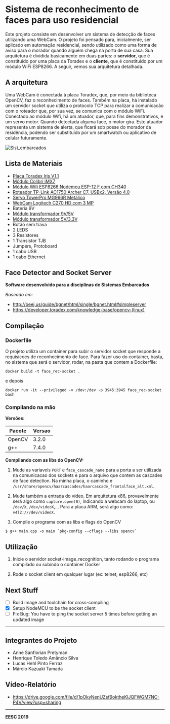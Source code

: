 # Sistema de reconhecimento de faces para uso residencial

Este projeto consiste em desenvolver um sistema de detecção de faces utilizando uma WebCam.
O projeto foi pensado para, inicialmente, ser aplicado em automação residencial, sendo
utilizado como uma forma de aviso para o morador quando alguém chega na porta de sua casa.
Sua arquitetura é dividida basicamente em duas partes: o **servidor**, que é constituido por 
uma placa da Toradex e o **cliente**, que é constituido por um módulo WiFi ESP8266. A seguir,
vemos sua arquitetura detalhada.

## A arquitetura

Uma WebCam é conectada à placa Toradex, que, por meio da biblioteca OpenCV, faz o reconhecimento
de faces. Também na placa, há instalado um servidor socket que utiliza o protocolo TCP para 
realizar a comunicacão com o roteador que, por sua vez, se comunica com o módulo WiFi.
Conectado ao módulo Wifi, há um atuador, que, para fins demonstrativos, é um servo motor.
Quando detectada alguma face, o motor gira. Este atuador representa um sistema de alerta, que 
ficará sob posse do morador da residência, podendo ser substituído por um smartwatch ou aplicativo
de celular futuramente.

![Sist_embarcados](https://user-images.githubusercontent.com/15917260/60630358-27eb4800-9dd0-11e9-8480-9c282552bfbf.png)

## Lista de Materiais 

- [Placa Toradex Iris V1.1](https://docs.toradex.com/100069-iris-datasheet.pdf)
- [Módulo Colibri iMX7](https://docs.toradex.com/103125-colibri-arm-som-imx7-datasheet.pdf)
- [Módulo Wifi ESP8266 Nodemcu ESP-12 F com CH340](https://pt.aliexpress.com/item/NodeMcu-Lua-WIFI-development-board-based-on-the-ESP8266-Internet-of-things/32443964726.html?src=google&albslr=220578590&src=google&albch=shopping&acnt=494-037-6276&isdl=y&slnk=&plac=&mtctp=&albbt=Google_7_shopping&aff_platform=google&aff_short_key=UneMJZVf&&albagn=888888&albcp=1626568036&albag=65942329430&trgt=296904914040&crea=pt32443964726&netw=u&device=c&gclid=Cj0KCQjwpPHoBRC3ARIsALfx-_KhjD9Dkb1STRaHk6n5FtzH-hasCTEMFW4YdTQbAvpGQZqzyBTc_LEaAllNEALw_wcB&gclsrc=aw.ds)
- [Roteador TP-Link AC1750 Archer C7, USBx2, Versão 4.0](https://www.amazon.com.br/Roteador-TP-Link-AC1750-Archer-Vers%C3%A3o/dp/B00BUSDVBQ?tag=goog0ef-20&smid=A2P1KJPEKWNQPI&ascsubtag=go_958276976_46095487085_227548540242_aud-519888259198:pla-619540903576_c_)
- [Servo TowerPro MG996R Metálico](https://www.robocore.net/loja/servos/servo-towerpro-mg996r-metalico?gclid=Cj0KCQjwpPHoBRC3ARIsALfx-_JNA91HuvkCS4ewRt8Rn_2zqMHUNEQGbv1_TXIphOG0IIVh_E-hNJwaAlRhEALw_wcB)
- [WebCam Logitech C270 HD com 3 MP](https://www.amazon.com.br/WebCam-Logitech-Chamadas-Grava%C3%A7%C3%B5es-Widescreen/dp/B003PAOAWG?tag=goog0ef-20&smid=A1ZZFT5FULY4LN&ascsubtag=go_1672062633_70247349012_323744819265_pla-609607383072_c_)
- Bateria 9V
- [Módulo transformador 9V/5V](https://produto.mercadolivre.com.br/MLB-1024031060-modulo-fonte-ajustavel-dc-dc-arduino-12v-9v-5v-3v-3a-_JM)
- [Módulo transformador 5V/3.3V](https://br.banggood.com/3_3V-5V-TTL-Bi-directional-Logic-Level-Converter-For-Arduino-p-949438.html?currency=BRL&utm_source=googleshopping&utm_medium=cpc_bgcs&utm_content=garman&utm_campaign=pla-brg-all-pc&gclid=Cj0KCQjwpPHoBRC3ARIsALfx-_Ly9bMVwMS0x-_60kZ77GNru40HFnyHKvCYfJuG3auw4e6injNHKPwaAmelEALw_wcB&cur_warehouse=CN)
- Botão sem trava
- 2 LEDS
- 3 Resistores
- 1 Transistor TJB
- Jumpers, Protoboard
- 1 cabo USB
- 1 cabo Ethernet

## Face Detector and Socket Server

**Software desenvolvido para a disciplinas de Sistemas Embarcados**

*Baseado em:*

- http://beej.us/guide/bgnet/html/single/bgnet.html#simpleserver
- https://developer.toradex.com/knowledge-base/opencv-(linux)

## Compilação

### Dockerfile

O projeto utiliza um container para subir o servidor socket que responde a requisicoes de
reconhecimento de face. Para fazer uso do container, basta, no sistema que será o servidor,
rodar, na pasta que contem a Dockerfile:

```
docker build -t face_rec-socket .
```

e depois 

```
docker run -it --privileged -v /dev:/dev -p 3945:3945 face_rec-socket bash
```

### Compilando na mão

**Versões:**

| Pacote | Versao |
| ------ | ------ |
| OpenCV | 3.2.0 |
| g++ | 7.4.0 |

**Compilando com as libs do OpenCV:**

1. Mude as variaveis `PORT` e `face_cascade_name` para a porta a ser utilizada na
comunicacao dos sockets e para o arquivo que contem as cascades de face detection.
Na minha placa, o caminho e `/usr/share/opencv/haarcascades/haarcascade_frontalface_alt.xml`.

2. Mude também a entrada do vídeo. Em arquitetura x86, provavelmente será algo
como `capture.open(0)`, indicando a webcam do laptop, ou `/dev/X`, `/dev/videoX`,...
Para a placa ARM, será algo como: `v4l2:///dev/videoX`.

3. Compile o programa com as libs e flags do OpenCV

```
$ g++ main.cpp -o main `pkg-config --cflags --libs opencv`
```

## Utilização

1. Inicie o servidor socket-image_recognition, tanto rodando o programa compilado
ou subindo o container Docker

2. Rode o socket client em qualquer lugar (ex: telnet, esp8266, etc)

## Next Stuff

- [ ] Build image and toolchain for cross-compiling
- [x] Setup NodeMCU to be the socket client
- [ ] Fix Bug: You have to ping the socket server 5 times before getting an updated image
______
## Integrantes do Projeto

- Anne Sanflorian Pretyman
- Henrique Toledo Amâncio Silva
- Lucas Hehl Pinto Ferraz
- Márcio Kazuaki Tamada

## Vídeo-Relatório

- https://drive.google.com/file/d/1pOkyNenUZsf9oktheKlJQFWGM7NC-P4V/view?usp=sharing
______

**EESC 2019**
